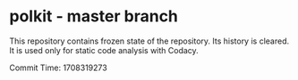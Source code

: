 # polkit - master branch

This repository contains frozen state of the repository.
Its history is cleared. It is used only for static code
analysis with Codacy.

Commit Time: 1708319273